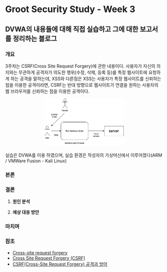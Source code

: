 # Groot Security Study - Week 3

## DVWA의 내용들에 대해 직접 실습하고 그에 대한 보고서를 정리하는 블로그

### 개요
  3주차는 CSRF(Cross Site Request Forgery)에 관한 내용이다. 사용자가 자신의 의지와는 무관하게 공격자가 의도한 행위(수정, 삭제, 등록 등)를 특정 웹사이트에 요청하게 하는 공격을 말하는데, XSS와 다른점은 XSS는 사용자가 특정 웹사이트를 신뢰하는 점을 이용한 공격이라면, CSRF는 반대 방향으로 웹사이트가 연결을 원하는 사용자의 웹 브라우저를 신뢰하는 점을 이용한 공격이다.<br/>
  <center><img src="/assets/230711/CSRF_Diagram.png" width="50%" height="50%" alt="CSRF_Diagram"></center><br/>
  실습은 DVWA를 이용 하였으며, 실습 환경은 작성자의 가상머신에서 이루어졌다(ARM / VMWare Fusion - Kali Linux)<br/>

### 본론


### 결론
  1. **원인 분석**

  2. **예상 대응 방안**

### 마치며


### 참조
  * [Cross-site request forgery](https://en.wikipedia.org/wiki/Cross-site_request_forgery)
  * [Cross Site Request Forgery (CSRF)](https://owasp.org/www-community/attacks/csrf)
  * [CSRF(Cross-Site Request Forgery) 공격과 방어](https://junhyunny.github.io/information/security/spring-boot/spring-security/cross-site-reqeust-forgery/)